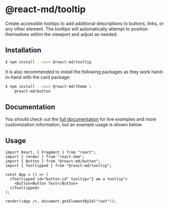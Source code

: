 # @react-md/tooltip

Create accessible tooltips to add additional descriptions to buttons, links, or
any other element. The tooltips will automatically attempt to position
themselves within the viewport and adjust as needed.

## Installation

```sh
$ npm install --save @react-md/tooltip
```

It is also recommended to install the following packages as they work
hand-in-hand with the card package:

```sh
$ npm install --save @react-md/theme \
    @react-md/button
```

<!-- DOCS_REMOVE -->

## Documentation

You should check out the
[full documentation](https://react-md.dev/packages/tooltip) for live examples
and more customization information, but an example usage is shown below.

<!-- DOCS_REMOVE_END -->

## Usage

```tsx
import React, { Fragment } from "react";
import { render } from "react-dom";
import { Button } from "@react-md/button";
import { Tooltipped } from "@react-md/tooltip";

const App = () => (
  <Tooltipped id="button-id" tooltip="I am a tooltip">
    <Button>Button Text</Button>
  </Tooltipped>
);

render(<App />, document.getElementById("root"));
```
